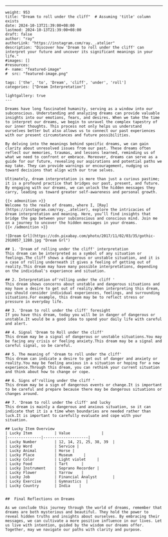 ---
    weight: 953
    title: "Dream to roll under the cliff"  # Assuming 'title' column exists
    date: 2024-10-13T21:39:00+08:00
    lastmod: 2024-10-13T21:39:00+08:00
    draft: false
    author: "ray"
    authorLink: "https://instagram.com/ray._.atelier"
    description: "Discover how 'Dream to roll under the cliff' can interpret your future and uncover its significant meanings in your life."
    #images: []
    #resources:
    #- name: "featured-image"
    #  src: "featured-image.png"
    
    tags: ['the', 'to', 'Dream', 'cliff', 'under', 'roll']
    categories: ["Dream Interpretation"]
    
    lightgallery: true
    ---
    
    Dreams have long fascinated humanity, serving as a window into our subconscious. Understanding and analyzing dreams can provide valuable insights into our emotions, fears, and desires. When we take the time to interpret our dreams, we begin to unravel the complex tapestry of our inner thoughts. This process not only helps us understand ourselves better but also allows us to connect our past experiences with our present circumstances and future possibilities.
    
    By delving into the meanings behind specific dreams, we can gain clarity about unresolved issues from our past. These dreams often reflect our memories, traumas, and lessons learned, reminding us of what we need to confront or embrace. Moreover, dreams can serve as a guide for our future, revealing our aspirations and potential paths we may take. They can provide warnings or encouragement, nudging us toward decisions that align with our true selves.
    
    Ultimately, dream interpretation is more than just a curious pastime; it is a profound practice that bridges our past, present, and future. By engaging with our dreams, we can unlock the hidden messages they carry, leading us toward greater self-awareness and personal growth.
    
    {{< admonition >}}
    Welcome to the realm of dreams, where I, [Ray](https://instagram.com/ray._.atelier), explore the intricacies of dream interpretation and meaning. Here, you’ll find insights that bridge the gap between your subconscious and conscious mind. Join me on a journey to uncover the hidden messages in your dreams.
    {{< /admonition >}}
    
    ![Dream Grl](https://cdn.pixabay.com/photo/2017/11/02/03/35/gothic-2910057_1280.jpg "Dream Grl")
    
    ## 1. 'Dream of rolling under the cliff' interpretation
    This dream can be interpreted as a symbol of any situation or feelings.The cliff shows a dangerous or unstable situation, and it is a case of rolling underneath it gives a feeling of getting out of reality.This dream may have many possible interpretations, depending on the individual's experience and situation.
    
    ## 2. Interpretation of'rolling under the cliff '
    This dream shows concerns about unstable and dangerous situations and may have a desire to get out of reality.When interpreting this dream, you should consider individual experiences, feelings, and surrounding situations.For example, this dream may be to reflect stress or pressure in everyday life.
    
    ## 3. 'Dream to roll under the cliff' foresight
    If you have this dream, today you will be in danger of dangerous or unstable.It would be a good idea to spend your daily life with careful and alert.
    
    ## 4. Signal 'Dream to Roll under the cliff'
    This dream may be a signal of dangerous or unstable situations.You may be facing any crisis or feeling anxiety.This dream may be a signal and careful signal, so be careful.
    
    ## 5. The meaning of 'dream to roll under the cliff'
    This dream can indicate a desire to get out of danger and anxiety or reality.You may be feeling anxious in a situation or hoping for a new experience.Through this dream, you can rethink your current situation and think about how to change or cope.
    
    ## 6. Signs of'rolling under the cliff '
    This dream may be a sign of dangerous events or change.It is important to be careful and prepare because there may be dangerous situations or changes around.
    
    ## 7. 'Dream to roll under the cliff' and lucky
    This dream is mainly a dangerous and anxious situation, so it can indicate that it is a time when boundaries are needed rather than luck.It is important to carefully evaluate and cope with your situation.
    
    ## Lucky Item Overview
    | Lucky Item          | Value              |
    |---------------|--------------------|
    | Lucky Number        | 12, 14, 21, 25, 38, 39  |
    | Lucky Word          | Service |
    | Lucky Animal        | Horse |
    | Lucky Place         | Museum     |
    | Lucky Color         | Light violet     |
    | Lucky Food          | Tart      |
    | Lucky Instrument    | Soprano Recorder |
    | Lucky Flower        | Yarrow    |
    | Lucky Job           | Financial Analyst       |
    | Lucky Exercise      | Gymnastics  |
    | Lucky Country       | India    |
    
    
    ##  Final Reflections on Dreams
    
    As we conclude this journey through the world of dreams, remember that dreams are both mysterious and beautiful. They hold the power to reveal hidden truths and insights about ourselves. By embracing their messages, we can cultivate a more positive influence in our lives. Let us live with intention, guided by the wisdom our dreams offer. Together, may we navigate our paths with clarity and purpose.
    
